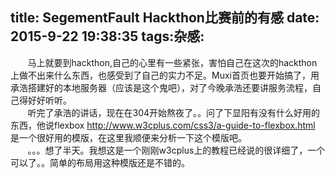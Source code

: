 title: SegementFault Hackthon比赛前的有感
date: 2015-9-22 19:38:35
tags:杂感:
---
&nbsp;&nbsp;&nbsp;&nbsp;&nbsp;&nbsp;&nbsp;马上就要到hackthon,自己的心里有一些紧张，害怕自己在这次的hackthon上做不出来什么东西，也感受到了自己的实力不足。Muxi首页也要开始搞了，用承浩搭建好的本地服务器（应该是这个鬼吧），对了今晚承浩还要讲服务流程，自己得好好听听。</br>
&nbsp;&nbsp;&nbsp;&nbsp;&nbsp;&nbsp;&nbsp;听完了承浩的讲话，现在在304开始熬夜了。。问了下显阳有没有什么好用的东西，他说flexbox [](w3cplus_flexbox详解)http://www.w3cplus.com/css3/a-guide-to-flexbox.html 是一个很好用的模版，在这里我顺便来分析一下这个模版吧。</br>
&nbsp;&nbsp;&nbsp;&nbsp;&nbsp;&nbsp;&nbsp;。。。想了半天。我想这是一个刚刚w3cplus上的教程已经说的很详细了，一个可以了。。简单的布局用这种模版还是不错的。